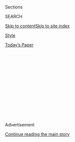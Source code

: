 <div id="app">

<div>

<div>

<div>

<div class="NYTAppHideMasthead css-1q2w90k e1suatyy0">

<div class="section css-ui9rw0 e1suatyy2">

<div class="css-eph4ug er09x8g0">

<div class="css-6n7j50">

</div>

<span class="css-1dv1kvn">Sections</span>

<div class="css-10488qs">

<span class="css-1dv1kvn">SEARCH</span>

</div>

[Skip to content](#site-content)[Skip to site
index](#site-index)

</div>

<div id="masthead-section-label" class="css-1wr3we4 eaxe0e00">

[Style](https://www.nytimes3xbfgragh.onion/section/style)

</div>

<div class="css-10698na e1huz5gh0">

</div>

</div>

<div id="masthead-bar-one" class="section hasLinks css-15hmgas e1csuq9d3">

<div class="css-uqyvli e1csuq9d0">

</div>

<div class="css-1uqjmks e1csuq9d1">

</div>

<div class="css-9e9ivx">

[](https://myaccount.nytimes3xbfgragh.onion/auth/login?response_type=cookie&client_id=vi)

</div>

<div class="css-1bvtpon e1csuq9d2">

[Today’s
Paper](https://www.nytimes3xbfgragh.onion/section/todayspaper)

</div>

</div>

</div>

</div>

<div data-aria-hidden="false">

<div id="site-content" data-role="main">

<div>

<div class="css-1aor85t" style="opacity:0.000000001;z-index:-1;visibility:hidden">

<div class="css-1hqnpie">

<div class="css-epjblv">

<span class="css-17xtcya">[Style](/section/style)</span><span class="css-x15j1o">|</span><span class="css-fwqvlz">Where
Is Carine Roitfeld Now? Making
Perfume</span>

</div>

<div class="css-k008qs">

<div class="css-1iwv8en">

<span class="css-18z7m18"></span>

<div>

</div>

</div>

<span class="css-1n6z4y">https://nyti.ms/2Nm3aMV</span>

<div class="css-1705lsu">

<div class="css-4xjgmj">

<div class="css-4skfbu" data-role="toolbar" data-aria-label="Social Media Share buttons, Save button, and Comments Panel with current comment count" data-testid="share-tools">

  - 
  - 
  - 
  - 
    
    <div class="css-6n7j50">
    
    </div>

  - 

</div>

</div>

</div>

</div>

</div>

</div>

<div class="css-13pd83m">

</div>

<div id="top-wrapper" class="css-1sy8kpn">

<div id="top-slug" class="css-l9onyx">

Advertisement

</div>

[Continue reading the main
story](#after-top)

<div class="ad top-wrapper" style="text-align:center;height:100%;display:block;min-height:250px">

<div id="top" class="place-ad" data-position="top" data-size-key="top">

</div>

</div>

<div id="after-top">

</div>

</div>

<div>

<div id="sponsor-wrapper" class="css-1hyfx7x">

<div id="sponsor-slug" class="css-19vbshk">

Supported by

</div>

[Continue reading the main
story](#after-sponsor)

<div id="sponsor" class="ad sponsor-wrapper" style="text-align:center;height:100%;display:block">

</div>

<div id="after-sponsor">

</div>

</div>

<div class="css-186x18t">

styles Q. AND A.

</div>

<div class="css-1vkm6nb ehdk2mb0">

# Where Is Carine Roitfeld Now? Making Perfume

</div>

The longtime editor of Vogue Paris strips down to advertise seven new
scents.

<div class="css-79elbk" data-testid="photoviewer-wrapper">

<div class="css-z3e15g" data-testid="photoviewer-wrapper-hidden">

</div>

<div class="css-1a48zt4 ehw59r15" data-testid="photoviewer-children">

![<span class="css-16f3y1r e13ogyst0" data-aria-hidden="true">Ms.
Roitfeld near her office on Avenue Montaigne in
Paris.</span><span class="css-cnj6d5 e1z0qqy90" itemprop="copyrightHolder"><span class="css-1ly73wi e1tej78p0">Credit...</span><span><span>Maxime
La for The New York
Times</span></span></span>](https://static01.graylady3jvrrxbe.onion/images/2019/02/24/fashion/24ROITFELD1/merlin_150926949_15b01870-eb64-4cbe-909e-a6db66fc1360-articleLarge.jpg?quality=75&auto=webp&disable=upscale)

</div>

</div>

<div class="css-18e8msd">

<div class="css-vp77d3 epjyd6m0">

<div class="css-1baulvz">

By <span class="css-1baulvz last-byline" itemprop="name">Alyson
Krueger</span>

</div>

</div>

  - Feb. 22,
    2019

  - 
    
    <div class="css-4xjgmj">
    
    <div class="css-d8bdto" data-role="toolbar" data-aria-label="Social Media Share buttons, Save button, and Comments Panel with current comment count" data-testid="share-tools">
    
      - 
      - 
      - 
      - 
        
        <div class="css-6n7j50">
        
        </div>
    
      - 
    
    </div>
    
    </div>

</div>

</div>

<div class="section meteredContent css-1r7ky0e" name="articleBody" itemprop="articleBody">

<div class="css-1fanzo5 StoryBodyCompanionColumn">

<div class="css-53u6y8">

On Tuesday, Feb. 26, the second day of Paris Fashion Week, the city will
wake up to 4,000 posters of Carine Roitfeld. The placards show her
completely naked, looking out a window and making a peace sign with one
hand.

They will be placed in hot spots all over the city. No model, fashion
editor or tourist will be able to escape them. A team has been hired to
put up new posters if the first ones are vandalized or covered up.

Ms. Roitfeld, 64, has long been a ubiquitous force during the shows
here. As the editor in chief of Vogue Paris for 10 years and, later, the
founder of CR Fashion Book, she was a front-row regular. Her parties are
known for being the most exclusive and elaborate, attracting celebrities
like Lady Gaga and Kim Kardashian West.

But in those roles she was still somewhat in the background: an editor
and influencer, not the main event. Now that’s about to change.

</div>

</div>

<div class="css-1fanzo5 StoryBodyCompanionColumn">

<div class="css-53u6y8">

The posters are intended to introduce, teasingly, Carine Roitfeld
Parfums, a collection of seven “genderless” fragrances inspired by seven
fictional lovers from seven cities around the world. “We had to build
everything ourselves, to make the juice,” Ms. Roitfeld said. “Usually
people do this as a collaboration but I didn’t. I hope people buy it.”

They will retail for $285 apiece on Net-a-Porter beginning Monday, May 6
(coincidentally the same day that her rumored longtime rival, Anna
Wintour, hosts the Met Gala). Ms. Roitfeld hopes the perfumes will be
the beginning of a long line of products that will perpetuate her
personal brand and legacy.

We had questions.

**Tell us about the teaser posters. Are you ready for your nude photo to
be all over Paris?**

The photo was actually taken as a joke. It was two years ago, and my
daughter was just taking photos of me for fun. But then I thought it
might be perfect for this. I asked my son and business partner,
Vladimir, if it was O.K., because sometimes I go too far.

I like to push. I’m not afraid. I’m following in the footsteps of some
notable perfumes. Opium by Yves Saint Laurent. To call something Opium
today would be forbidden. Look at Tom Ford; he had naked people in all
of his pictures. A lot of people refused to put it in the magazine, but
with French Vogue we did. I love the aesthetic.

</div>

</div>

<div class="css-1fanzo5 StoryBodyCompanionColumn">

<div class="css-53u6y8">

**What is the best and worst thing somebody could say about it?**

The best thing somebody could say about it is you have a good body or
you are fearless.

If they say “I don’t like your butt,” I don’t care. When you become a
public figure you get so many butt comments on Instagram. But I don’t
want anyone to think I’m pretentious. Of course I’m a bit of an
exhibitionist; that I will accept. But if someone says: “Who do you
think you are?” That I would not like.

**Do you have a favorite Paris Fashion Week memory?**

For the 90th anniversary of Paris Vogue we held the first masked ball. I
copied it after the Truman Capote ball, and I tried to be at that level;
I think we beat it. The girls wore the most eccentric dresses. It was a
dream, dream, dream party. Lara Stone had a huge mask on for the cover
of the issue, and Philip Treacy left with a big poster of her at 2 a.m.

Then when I launched CR Fashion Book at Raspoutine, a nightclub, we had
a vampire ball. It was so exciting because everyone came for me not just
because I was with Vogue. It made me happy because you don’t know if you
will disappear.

I remember John Galliano called me on the phone before the party and
said he can’t be there, but he might be the vampire that comes and bites
my neck at midnight.

</div>

</div>

<div class="css-79elbk" data-testid="photoviewer-wrapper">

<div class="css-z3e15g" data-testid="photoviewer-wrapper-hidden">

</div>

<div class="css-1a48zt4 ehw59r15" data-testid="photoviewer-children">

![<span class="css-16f3y1r e13ogyst0" data-aria-hidden="true">Ms.
Roitfeld hopes to create other products that will perpetuate her
personal
brand.</span><span class="css-cnj6d5 e1z0qqy90" itemprop="copyrightHolder"><span class="css-1ly73wi e1tej78p0">Credit...</span><span>Maxime
La for The New York
Times</span></span>](https://static01.graylady3jvrrxbe.onion/images/2019/02/24/fashion/24ROITFELD4/merlin_150926835_3db4a103-99fb-4ada-bd15-6220ebcbba4e-articleLarge.jpg?quality=75&auto=webp&disable=upscale)

</div>

</div>

<div class="css-1fanzo5 StoryBodyCompanionColumn">

<div class="css-53u6y8">

**What are you most excited about this year?**

What will be the best show? I cannot say that, I have too many friends
in fashion. But of course Chanel is always a dream. Paris Fashion Week
is the greatest. I’m so happy to be home. I know people, and we are
speaking French. It’s great.

</div>

</div>

<div class="css-1fanzo5 StoryBodyCompanionColumn">

<div class="css-53u6y8">

But of course Paris has changed a lot, and it’s now very young and
international. Before people looked like they were attending a meeting
of Congress. Now the new kids come in crazy dressed, and it’s much more
fun to look at.

**Why did you decide to do a perfume?**

I did a lot of collaborations, a lot of magazines, but it was always
something transient. If you don’t like a magazine, thank God, there is
another one coming out in three weeks. But for me perfume is a way to
have a legacy. Like Miss Chanel. Chanel No. 5 has been around for almost
100 years.

I’ve always been very sensitive to smell. I entered a competition one
time to test hundreds of vodkas blindly. I knew which one was which
based on the smell.

**Why are they modeled after seven lovers?**

I worked 10 years with French Vogue, and I knew with advertising it was
really hard to talk about perfume. If you show the bottle you look like
an advertisement. If you talk about the smell, it’s very difficult to
understand smell with words. So with this perfume we decided to have a
story behind the perfume.

Seven is also my lucky number. If I get an extra lover somewhere I
didn’t expect I guess I will have to do more, but this is a starting
point.

</div>

</div>

<div class="css-1fanzo5 StoryBodyCompanionColumn">

<div class="css-53u6y8">

The lovers of the perfume are just fantasies; I came up with them with
my cup of tea in bed. I’m much more boring than people think I am. I
would love to be like that, to be fun, but I’m really not.

**Are any of them named after real people?**

Kar-Wai is the perfume for Hong Kong. I’m lucky to know Wong Kar-Wai,
the filmmaker who made the film “[In the Mood for
Love](https://www.nytimes3xbfgragh.onion/2018/06/19/fashion/these-movies-have-good-clothes.html).”
I told him two days ago that he was going to have a perfume named after
him. He said, “Why?” and I said, “Because I love your name.” He said, “I
have to tell my wife\!” I told him not to worry, that it’s just my
pretend world.

Lawrence, the Dubai perfume, is named after “Lawrence of Arabia.” I
discovered all the ways to protect from the sun from that movie. It’s my
favorite.

**Was making perfume harder or easier than you thought?**

I thought it would be cool to make a perfume, but it’s not cool. There
are so many rules and regulations to make sure it doesn’t burn your
skin. And they change across countries. In some places you can’t use
alcohol, but George has weed base in it.

*This interview has been edited and condensed.*

</div>

</div>

</div>

<div>

</div>

<div>

</div>

<div>

</div>

<div>

<div id="bottom-wrapper" class="css-1ede5it">

<div id="bottom-slug" class="css-l9onyx">

Advertisement

</div>

[Continue reading the main
story](#after-bottom)

<div id="bottom" class="ad bottom-wrapper" style="text-align:center;height:100%;display:block;min-height:90px">

</div>

<div id="after-bottom">

</div>

</div>

</div>

</div>

</div>

## Site Index

<div>

</div>

## Site Information Navigation

  - [© <span>2020</span> <span>The New York Times
    Company</span>](https://help.nytimes3xbfgragh.onion/hc/en-us/articles/115014792127-Copyright-notice)

<!-- end list -->

  - [NYTCo](https://www.nytco.com/)
  - [Contact
    Us](https://help.nytimes3xbfgragh.onion/hc/en-us/articles/115015385887-Contact-Us)
  - [Work with us](https://www.nytco.com/careers/)
  - [Advertise](https://nytmediakit.com/)
  - [T Brand Studio](http://www.tbrandstudio.com/)
  - [Your Ad
    Choices](https://www.nytimes3xbfgragh.onion/privacy/cookie-policy#how-do-i-manage-trackers)
  - [Privacy](https://www.nytimes3xbfgragh.onion/privacy)
  - [Terms of
    Service](https://help.nytimes3xbfgragh.onion/hc/en-us/articles/115014893428-Terms-of-service)
  - [Terms of
    Sale](https://help.nytimes3xbfgragh.onion/hc/en-us/articles/115014893968-Terms-of-sale)
  - [Site
    Map](https://spiderbites.nytimes3xbfgragh.onion)
  - [Help](https://help.nytimes3xbfgragh.onion/hc/en-us)
  - [Subscriptions](https://www.nytimes3xbfgragh.onion/subscription?campaignId=37WXW)

</div>

</div>

</div>

</div>
